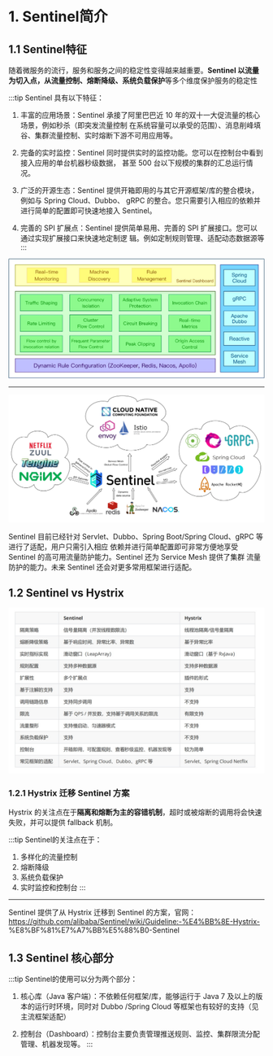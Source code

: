 # 1. Sentinel简介


## 1.1 Sentinel特征

随着微服务的流行，服务和服务之间的稳定性变得越来越重要。**Sentinel 以流量为切入点，从流量控制、熔断降级、系统负载保护**等多个维度保护服务的稳定性


:::tip Sentinel 具有以下特征：
1. 丰富的应用场景：Sentinel 承接了阿里巴巴近 10 年的双十一大促流量的核心场景，例如秒杀（即突发流量控制
在系统容量可以承受的范围）、消息削峰填谷、集群流量控制、实时熔断下游不可用应用等。

2. 完备的实时监控：Sentinel 同时提供实时的监控功能。您可以在控制台中看到接入应用的单台机器秒级数据，
甚至 500 台以下规模的集群的汇总运行情况。

3. 广泛的开源生态：Sentinel 提供开箱即用的与其它开源框架/库的整合模块，例如与 Spring Cloud、Dubbo、
gRPC 的整合。您只需要引入相应的依赖并进行简单的配置即可快速地接入 Sentinel。

4. 完善的 SPI 扩展点：Sentinel 提供简单易用、完善的 SPI 扩展接口。您可以通过实现扩展接口来快速地定制逻
辑。例如定制规则管理、适配动态数据源等
:::

<a data-fancybox title=" Sentinel" href="./image/Sentinel01.jpg">![Sentinel](./image/Sentinel01.jpg)</a>

_____________________

<a data-fancybox title=" Sentinel" href="./image/Sentinel02.jpg">![Sentinel](./image/Sentinel02.jpg)</a>

Sentinel 目前已经针对 Servlet、Dubbo、Spring Boot/Spring Cloud、gRPC 等进行了适配，用户只需引入相应
依赖并进行简单配置即可非常方便地享受 Sentinel 的高可用流量防护能力。Sentinel 还为 Service Mesh 提供了集群
流量防护的能力。未来 Sentinel 还会对更多常用框架进行适配。

## 1.2 Sentinel vs Hystrix

<a data-fancybox title=" Sentinel" href="./image/Sentinel03.jpg">![Sentinel](./image/Sentinel03.jpg)</a>


### 1.2.1 Hystrix 迁移 Sentinel 方案


Hystrix 的关注点在于**隔离和熔断为主的容错机制**，超时或被熔断的调用将会快速失败，并可以提供 fallback 机制。

:::tip Sentinel的关注点在于：
1. 多样化的流量控制
2. 熔断降级
3. 系统负载保护
4. 实时监控和控制台
:::

-------------

Sentinel 提供了从 Hystrix 迁移到 Sentinel 的方案，官网：
https://github.com/alibaba/Sentinel/wiki/Guideline:-%E4%BB%8E-Hystrix-
%E8%BF%81%E7%A7%BB%E5%88%B0-Sentinel

## 1.3 Sentinel 核心部分

:::tip Sentinel的使用可以分为两个部分：
1. 核心库（Java 客户端）：不依赖任何框架/库，能够运行于 Java 7 及以上的版本的运行时环境，同时对 Dubbo /Spring Cloud 等框架也有较好的支持（见 主流框架适配）

2. 控制台（Dashboard）：控制台主要负责管理推送规则、监控、集群限流分配管理、机器发现等。
:::
